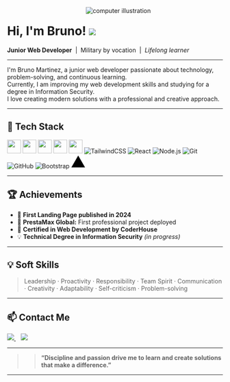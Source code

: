 <img src="https://raw.githubusercontent.com/MicaelliMedeiros/micaellimedeiros/master/image/computer-illustration.png" alt="computer illustration" width="320px" align="right">

<h1 align="left">Hi, I'm Bruno! <img src="https://cdn.jsdelivr.net/gh/BrunnerLivio/brunnerlivio/assets/hi.gif" width="28"></h1>

<p align="left">
  <b>Junior Web Developer</b> &nbsp;|&nbsp; Military by vocation &nbsp;|&nbsp; <i>Lifelong learner</i>
</p>

---

<p align="left">
  I'm Bruno Martinez, a junior web developer passionate about technology, problem-solving, and continuous learning.<br>
  Currently, I am improving my web development skills and studying for a degree in Information Security.<br>
  I love creating modern solutions with a professional and creative approach.
</p>

---

## 🚀 Tech Stack

<p align="left">
  <img src="https://cdn.jsdelivr.net/gh/devicons/devicon/icons/javascript/javascript-original.svg" width="32" height="32"/>
  <img src="https://cdn.jsdelivr.net/gh/devicons/devicon/icons/typescript/typescript-original.svg" width="32" height="32"/>
  <img src="https://cdn.jsdelivr.net/gh/devicons/devicon/icons/html5/html5-original.svg" width="32" height="32"/>
  <img src="https://cdn.jsdelivr.net/gh/devicons/devicon/icons/css3/css3-original.svg" width="32" height="32"/>
  <img src="https://cdn.jsdelivr.net/gh/devicons/devicon/icons/sass/sass-original.svg" width="32" height="32"/>
  <img src="https://img.icons8.com/?size=100&id=CIAZz2CYc6Kc&format=png&color=000000" width="32" height="32" alt="TailwindCSS"/>
  <img src="https://cdn.jsdelivr.net/gh/devicons/devicon/icons/react/react-original.svg" alt="React" width="32" height="32"/>
  <img src="https://cdn.jsdelivr.net/gh/devicons/devicon/icons/nodejs/nodejs-original.svg" alt="Node.js" width="32" height="32"/>
  <img src="https://cdn.jsdelivr.net/gh/devicons/devicon/icons/git/git-original.svg" alt="Git" width="32" height="32"/>
  <img src="https://cdn.jsdelivr.net/gh/devicons/devicon/icons/github/github-original.svg" alt="GitHub" width="32" height="32"/>
  <img src="https://cdn.jsdelivr.net/gh/devicons/devicon/icons/bootstrap/bootstrap-original.svg" alt="Bootstrap" width="32" height="32"/>
  <img src="https://raw.githubusercontent.com/devicons/devicon/master/icons/vercel/vercel-original.svg" alt="Vercel" width="32" height="32"/>
</p>

---

## 🏆 Achievements

- 🎯 **First Landing Page published in 2024**
- 🚀 **PrestaMax Global:** First professional project deployed
- 📜 **Certified in Web Development by CoderHouse**
- 💡 **Technical Degree in Information Security** *(in progress)*

---

## 💡 Soft Skills

> Leadership · Proactivity · Responsibility · Team Spirit · Communication · Creativity · Adaptability · Self-criticism · Problem-solving

---

## 📫 Contact Me

<p align="left">
  <a href="mailto:brunomartinez395@gmail.com" title="Gmail">
    <img src="https://img.shields.io/badge/-Gmail-D14836?style=for-the-badge&logo=gmail&logoColor=white"/>
  </a>
  &nbsp;&nbsp;
  <a href="https://www.linkedin.com/in/bruno395dev" title="LinkedIn">
    <img src="https://img.shields.io/badge/-Linkedin-0077B5?style=for-the-badge&logo=linkedin&logoColor=white"/>
  </a>
</p>


---

> <blockquote>
> <b>“Discipline and passion drive me to learn and create solutions that make a difference.”</b>
> </blockquote>

---

